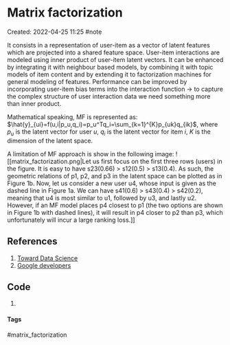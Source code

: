 # Matrix factorization
Created: 2022-04-25 11:25
#note

It consists in a representation of user-item as a vector of latent features which are projected into a shared feature space. User-item interactions are modeled using inner product of user-item latent vectors.
It can be enhanced by integrating it with neighbour based models, by combining it with topic models of item content and by extending it to factorization machines for general modeling of features.
Performance can be improved by incorporating user-item bias terms into the interaction function -> to capture the complex structure of user interaction data we need something more than inner product.

Mathematical speaking, MF is represented as: $\hat{y}_{ui}=f(u,i|p_u,q_i)=p_u^Tq_i=\sum_{k=1}^{K}p_{uk}q_{ik}$, where $p_u$ is the latent vector for user *u*, $q_i$ is the latent vector for item *i*, $K$ is the dimension of the latent space. 

A limitation of MF approach is show in the following image:
![[matrix_factorization.png|Let us first focus on the first three rows (users) in the figure. It is easy to have s23(0.66) > s12(0.5) > s13(0.4). As such, the geometric relations of p1, p2, and p3 in the latent space can be plotted as in Figure 1b. Now, let us consider a new user u4, whose input is given as the dashed line in Figure 1a. We can have s41(0.6) > s43(0.4) > s42(0.2), meaning that u4 is most similar to u1, followed by u3, and lastly u2. However, if an MF model places p4 closest to p1 (the two options are shown in Figure 1b with dashed lines), it will result in p4 closer to p2 than p3, which unfortunately will incur a large ranking loss.]]

## References
1. [Toward Data Science](https://towardsdatascience.com/recommendation-system-matrix-factorization-d61978660b4b)
2. [Google developers](https://developers.google.com/machine-learning/recommendation/collaborative/matrix)

## Code
1. 

#### Tags
#matrix_factorization 